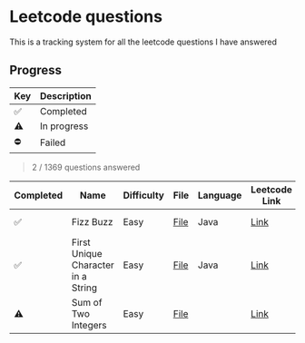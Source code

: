 # Leetcode questions

This is a tracking system for all the leetcode questions I have answered

## Progress

| Key | Description |
| --- | --- |
| ✅ | Completed |
| ⚠️ | In progress |
| ⛔️ | Failed |

> 2 / 1369 questions answered

| Completed | Name | Difficulty | File | Language | Leetcode Link | Solved on |
| --- | --- | --- | --- | --- | --- | --- |
| ✅ | Fizz Buzz | Easy | [File](easy/fizzbuzz.java) | Java | [Link](https://leetcode.com/problems/fizz-buzz/) | 2020-03-06 |
| ✅ | First Unique Character in a String | Easy | [File](easy/firstUniqueCharInString.java) | Java | [Link](https://leetcode.com/problems/first-unique-character-in-a-string/) | 2020-03-06 |
| ⚠️ | Sum of Two Integers | Easy | [File](easy/SumOfTwoIntegers.java) |  | [Link](https://leetcode.com/problems/sum-of-two-integers/) | |
